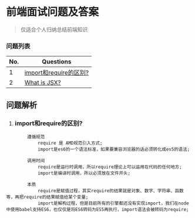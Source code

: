 # 前端面试问题及答案

> 仅适合个人归纳总结前端知识

### 问题列表
| No. | Questions |
| --- | --------- |
|1  | [import和require的区别?](#import和require的区别) |
|2  | [What is JSX?](#what-is-jsx) |

## 问题解析

1. ### import和require的区别?

```
		遵循规范
			require 是 AMD规范引入方式;
			import是es6的一个语法标准，如果要兼容浏览器的话必须转化成es5的语法;

		调用时间
			require是运行时调用，所以require理论上可以运用在代码的任何地方;
			import是编译时调用，所以必须放在文件开头;

		本质
			require是赋值过程，其实require的结果就是对象、数字、字符串、函数等，再把require的结果赋值给某个变量;
			import是解构过程，但是目前所有的引擎都还没有实现import，我们在node中使用babel支持ES6，也仅仅是将ES6转码为ES5再执行，import语法会被转码为require;
```
